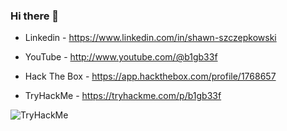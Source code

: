 ### Hi there 👋

-	Linkedin - https://www.linkedin.com/in/shawn-szczepkowski

-	YouTube - http://www.youtube.com/@b1gb33f

-	Hack The Box - https://app.hackthebox.com/profile/1768657

-	TryHackMe - https://tryhackme.com/p/b1gb33f
  <img src="https://tryhackme-badges.s3.amazonaws.com/b1gb33f.png" alt="TryHackMe">








 










